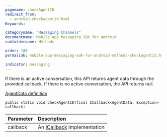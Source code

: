 ```yaml
---
pagename: checkAgentID
redirect_from:
  - android-checkagentid.html
Keywords:

categoryname: "Messaging Channels"
documentname: Mobile App Messaging SDK for Android
subfoldername: Methods

order: 180
permalink: mobile-app-messaging-sdk-for-android-methods-checkagentid.html

indicator: messaging
---
```



If there is an active conversation, this API returns agent data through the provided callback. If there is no active conversation, the API returns null.

[AgentData definition](android-interface-definitions.html)

`public static void checkAgentID(final ICallback<AgentData, Exception> callback)`

| Parameter | Description |
| :--- | :--- |
| callback | An [ICallback](android-callbacks-index.html) implementation |
